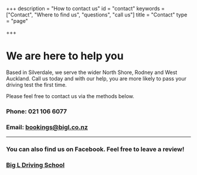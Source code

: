 +++
description = "How to contact us"
id = "contact"
keywords = ["Contact", "Where to find us", "questions", "call us"]
title = "Contact"
type = "page"

+++


# We are here to help you

Based in Silverdale, we serve the wider North Shore, Rodney and West Auckland. Call us today and with our help, you are more likely to pass your driving test the first time.

Please feel free to contact us via the methods below.

### Phone: 021 106 6077

### Email: [bookings@bigl.co.nz](mailto:bookings@bigl.co.nz?Subject=Big%20L%20site%20booking%20enquiry)

<hr>

### You can also find us on Facebook. Feel free to leave a review!

### [Big L Driving School](https://www.facebook.com/BigLDrivingSchool)